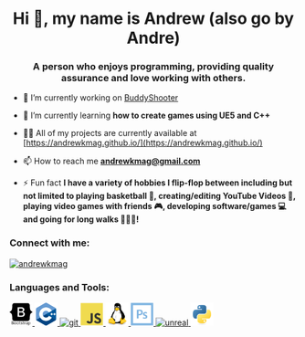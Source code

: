 <h1 align="center">Hi 👋, my name is Andrew (also go by Andre)</h1>
<h3 align="center">A person who enjoys programming, providing quality assurance and love working with others.</h3>

- 🔭 I’m currently working on [BuddyShooter](https://github.com/andrewkmag/BuddyShooter)

- 🌱 I’m currently learning **how to create games using UE5 and C++**

- 👨‍💻 All of my projects are currently available at [https://andrewkmag.github.io/](https://andrewkmag.github.io/)

- 📫 How to reach me **andrewkmag@gmail.com**

- ⚡ Fun fact **I have a variety of hobbies I flip-flop between including but not limited to playing basketball 🏀, creating/editing YouTube Videos 🎥, playing video games with friends 🎮, developing software/games 💻 and going for long walks 🚶🏽‍♂️!**

<h3 align="left">Connect with me:</h3>
<p align="left">
<a href="https://linkedin.com/in/andrewkmag" target="blank"><img align="center" src="https://raw.githubusercontent.com/rahuldkjain/github-profile-readme-generator/master/src/images/icons/Social/linked-in-alt.svg" alt="andrewkmag" height="30" width="40" /></a>
</p>

<h3 align="left">Languages and Tools:</h3>
<p align="left"> <a href="https://getbootstrap.com" target="_blank" rel="noreferrer"> <img src="https://raw.githubusercontent.com/devicons/devicon/master/icons/bootstrap/bootstrap-plain-wordmark.svg" alt="bootstrap" width="40" height="40"/> </a> <a href="https://www.w3schools.com/cpp/" target="_blank" rel="noreferrer"> <img src="https://raw.githubusercontent.com/devicons/devicon/master/icons/cplusplus/cplusplus-original.svg" alt="cplusplus" width="40" height="40"/> </a> <a href="https://git-scm.com/" target="_blank" rel="noreferrer"> <img src="https://www.vectorlogo.zone/logos/git-scm/git-scm-icon.svg" alt="git" width="40" height="40"/> </a> <a href="https://developer.mozilla.org/en-US/docs/Web/JavaScript" target="_blank" rel="noreferrer"> <img src="https://raw.githubusercontent.com/devicons/devicon/master/icons/javascript/javascript-original.svg" alt="javascript" width="40" height="40"/> </a> <a href="https://www.linux.org/" target="_blank" rel="noreferrer"> <img src="https://raw.githubusercontent.com/devicons/devicon/master/icons/linux/linux-original.svg" alt="linux" width="40" height="40"/> </a> <a href="https://www.photoshop.com/en" target="_blank" rel="noreferrer"> <img src="https://raw.githubusercontent.com/devicons/devicon/master/icons/photoshop/photoshop-line.svg" alt="photoshop" width="40" height="40"/> </a> <a href="https://unrealengine.com/" target="_blank" rel="noreferrer"> <img src="https://raw.githubusercontent.com/kenangundogan/fontisto/036b7eca71aab1bef8e6a0518f7329f13ed62f6b/icons/svg/brand/unreal-engine.svg" alt="unreal" width="40" height="40"/> </a> <a href="https://www.python.org" target="_blank" rel="noreferrer"> <img src="https://raw.githubusercontent.com/devicons/devicon/master/icons/python/python-original.svg" alt="python" width="40" height="40"/> </a> </p>

<!---
andrewkmag/andrewkmag is a ✨ special ✨ repository because its `README.md` (this file) appears on your GitHub profile.
You can click the Preview link to take a look at your changes.
--->
